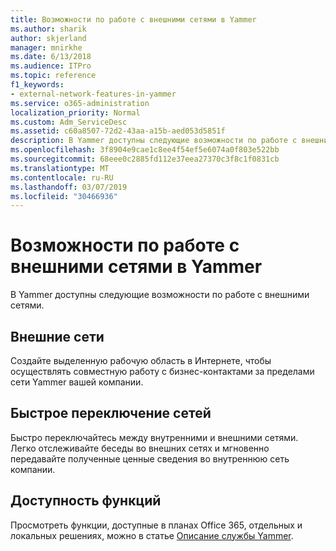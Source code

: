 ```yaml
---
title: Возможности по работе с внешними сетями в Yammer
ms.author: sharik
author: skjerland
manager: mnirkhe
ms.date: 6/13/2018
ms.audience: ITPro
ms.topic: reference
f1_keywords:
- external-network-features-in-yammer
ms.service: o365-administration
localization_priority: Normal
ms.custom: Adm_ServiceDesc
ms.assetid: c60a8507-72d2-43aa-a15b-aed053d5851f
description: В Yammer доступны следующие возможности по работе с внешними сетями.
ms.openlocfilehash: 3f8904e9cae1c8ee4f54ef5e6074a0f803e522bb
ms.sourcegitcommit: 68eee0c2885fd112e37eea27370c3f8c1f0831cb
ms.translationtype: MT
ms.contentlocale: ru-RU
ms.lasthandoff: 03/07/2019
ms.locfileid: "30466936"
---
```

# <a name="external-network-features-in-yammer"></a>Возможности по работе с внешними сетями в Yammer

В Yammer доступны следующие возможности по работе с внешними сетями.
  
## <a name="external-networks"></a>Внешние сети
<a name="bkmk_ExternalNetworks"> </a>

Создайте выделенную рабочую область в Интернете, чтобы осуществлять совместную работу с бизнес-контактами за пределами сети Yammer вашей компании.
  
## <a name="fast-network-switching"></a>Быстрое переключение сетей
<a name="bkmk_FastNetworkSwitching"> </a>

Быстро переключайтесь между внутренними и внешними сетями. Легко отслеживайте беседы во внешних сетях и мгновенно передавайте полученные ценные сведения во внутреннюю сеть компании.
  
## <a name="feature-availability"></a>Доступность функций
<a name="bkmk_FastNetworkSwitching"> </a>

Просмотреть функции, доступные в планах Office 365, отдельных и локальных решениях, можно в статье [Описание службы Yammer](yammer-service-description.md).